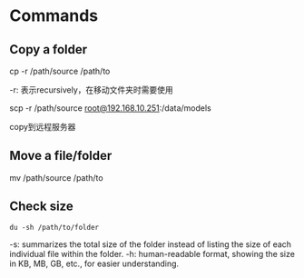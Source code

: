 # Commands

## Copy a folder

cp -r /path/source /path/to

-r: 表示recursively，在移动文件夹时需要使用

scp -r /path/source root@192.168.10.251:/data/models

copy到远程服务器

## Move a file/folder

mv /path/source /path/to

## Check size

`du -sh /path/to/folder`

-s: summarizes the total size of the folder instead of listing the size of each individual file within the folder.
-h: human-readable format, showing the size in KB, MB, GB, etc., for easier understanding.
